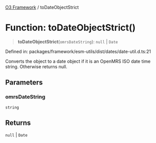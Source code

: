 [O3 Framework](../API.md) / toDateObjectStrict

# Function: toDateObjectStrict()

> **toDateObjectStrict**(`omrsDateString`): `null` \| `Date`

Defined in: packages/framework/esm-utils/dist/dates/date-util.d.ts:21

Converts the object to a date object if it is an OpenMRS ISO date time string.
Otherwise returns null.

## Parameters

### omrsDateString

`string`

## Returns

`null` \| `Date`
